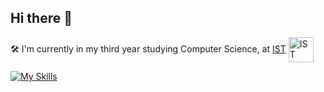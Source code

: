 ## Hi there 👋

🛠️ I'm currently in my third year studying Computer Science, at [IST](https://tecnico.ulisboa.pt/pt/)
[<img src="https://i.imgur.com/zCCQwqL.png" alt="IST" width="40" style="vertical-align:middle;">](https://tecnico.ulisboa.pt/pt/)

[![My Skills](https://skillicons.dev/icons?i=anaconda,arduino,c,cpp,cmake,docker,figma,git,github,gitlab,grafana,java,octave,p5js,postgres,py,pytorch)](https://skillicons.dev)
